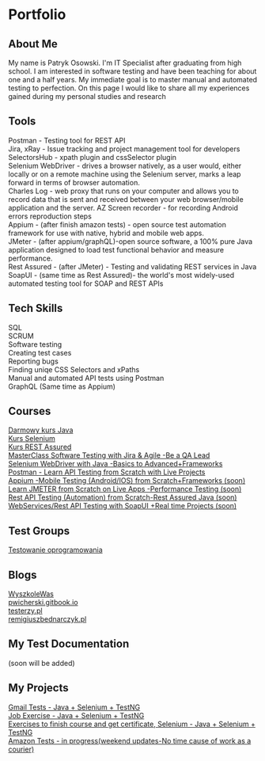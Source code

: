 # Portfolio

## About Me
My name is Patryk Osowski. I'm IT Specialist after graduating from high school. I am interested in software testing and have been teaching for about one and a half years. My immediate goal is to master manual and automated testing to perfection. On this page I would like to share all my experiences gained during my personal studies and research

## Tools
Postman - Testing tool for REST API                                                                                                                                   
Jira, xRay - Issue tracking and project management tool for developers                                                                                              
SelectorsHub - xpath plugin and cssSelector plugin                                                                                                                
Selenium WebDriver - drives a browser natively, as a user would, either locally or on a remote machine using the Selenium server, marks a leap forward in terms of browser automation.                                                                                                                                                    
Charles Log - web proxy that runs on your computer and allows you to record data that is sent and received between your web browser/mobile application and the server.
AZ Screen recorder - for recording Android errors reproduction steps                                                                                                  
Appium - (after finish amazon tests) - open source test automation framework for use with native, hybrid and mobile web apps.                                           
JMeter - (after appium/graphQL)-open source software, a 100% pure Java application designed to load test functional behavior and measure performance.                   
Rest Assured - (after JMeter) - Testing and validating REST services in Java                                                                                           
SoapUI - (same time as Rest Assured)- the world's most widely-used automated testing tool for SOAP and REST APIs                                                       

## Tech Skills
SQL                                                                                                                                                                   
SCRUM                                                                                                                                                                 
Software testing                                                                                                                                                      
Creating test cases                                                                                                                                                   
Reporting bugs                                                                                                                                                        
Finding uniqe CSS Selectors and xPaths                                                                                                                                
Manual and automated API tests using Postman                                                                                                                          
GraphQL (Same time as Appium)                                                                                                                                           

## Courses
[Darmowy kurs Java](https://javastart.pl/baza-wiedzy/darmowy-kurs-java)                                                                                                 
[Kurs Selenium](https://javastart.pl/kurs/selenium)                                                                                                                     
[Kurs REST Assured](https://javastart.pl/kurs/rest-assured)                                                                                                           
[MasterClass Software Testing with Jira & Agile -Be a QA Lead](https://www.udemy.com/course/learn-software-testing-in-practical-become-a-qa-expert/)                  
[Selenium WebDriver with Java -Basics to Advanced+Frameworks](https://www.udemy.com/course/selenium-real-time-examplesinterview-questions/)                           
[Postman - Learn API Testing from Scratch with Live Projects](https://www.udemy.com/course/postman-api-automation-testing-with-javascript/)                           
[Appium -Mobile Testing (Android/IOS) from Scratch+Frameworks (soon)](https://www.udemy.com/course/mobile-automation-using-appiumselenium-3/)                           
[Learn JMETER from Scratch on Live Apps -Performance Testing (soon)](https://www.udemy.com/course/learn-jmeter-from-scratch-performance-load-testing-tool/)             
[Rest API Testing (Automation) from Scratch-Rest Assured Java (soon)](https://www.udemy.com/course/rest-api-automation-testing-rest-assured/)                           
[WebServices/Rest API Testing with SoapUI +Real time Projects (soon)](https://www.udemy.com/course/webservices-testing-with-soap-ui/)                                   

## Test Groups
[Testowanie oprogramowania](https://www.facebook.com/groups/TestowanieOprogramowania)

## Blogs
[WyszkoleWas](https://www.wyszkolewas.com.pl/)                                                                                                                         
[pwicherski.gitbook.io](https://pwicherski.gitbook.io/testowanie-oprogramowania/)                                                                                       
[testerzy.pl](https://testerzy.pl/)                                                                                                                                     
[remigiuszbednarczyk.pl](https://remigiuszbednarczyk.pl/)                                                                                                               

## My Test Documentation

(soon will be added)

## My Projects
[Gmail Tests - Java + Selenium + TestNG](https://github.com/Mirallee/gmail-test)                                                                                       
[Job Exercise - Java + Selenium + TestNG](https://github.com/Mirallee/Exercise)                                                                                         
[Exercises to finish course and get certificate, Selenium - Java + Selenium + TestNG](https://github.com/Mirallee/ExercisesToFinishCourse)                             
[Amazon Tests - in progress(weekend updates-No time cause of work as a courier)](https://github.com/Mirallee/amazon-test)                                               

